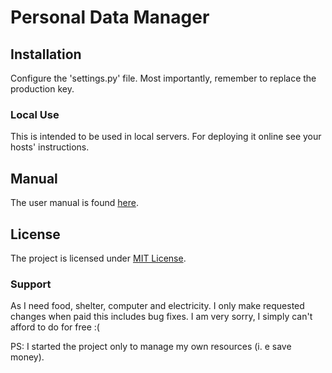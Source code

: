 # Personal Data Manager


## Installation
Configure the 'settings.py' file. Most importantly, remember to replace the production key.

### Local Use
This is intended to be used in local servers. For deploying it online see your hosts' instructions.


## Manual
The user manual is found [here](http://www.cschlay.com/reports/pdatamana.html).

## License
The project is licensed under [MIT License](https://opensource.org/licenses/MIT).

### Support
As I need food, shelter, computer and electricity.
I only make requested changes when paid this includes bug fixes.
I am very sorry, I simply can't afford to do for free :(

PS: I started the project only to manage my own resources (i. e save money).